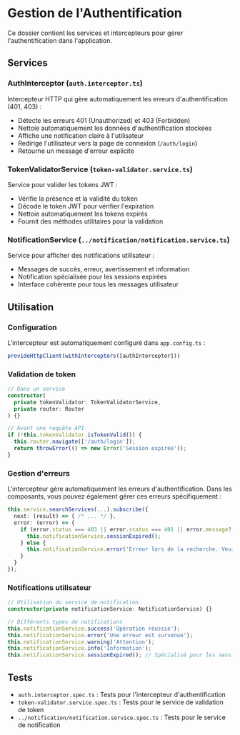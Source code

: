# Gestion de l'Authentification

Ce dossier contient les services et intercepteurs pour gérer l'authentification dans l'application.

## Services

### AuthInterceptor (`auth.interceptor.ts`)
Intercepteur HTTP qui gère automatiquement les erreurs d'authentification (401, 403) :
- Détecte les erreurs 401 (Unauthorized) et 403 (Forbidden)
- Nettoie automatiquement les données d'authentification stockées
- Affiche une notification claire à l'utilisateur
- Redirige l'utilisateur vers la page de connexion (`/auth/login`)
- Retourne un message d'erreur explicite

### TokenValidatorService (`token-validator.service.ts`)
Service pour valider les tokens JWT :
- Vérifie la présence et la validité du token
- Décode le token JWT pour vérifier l'expiration
- Nettoie automatiquement les tokens expirés
- Fournit des méthodes utilitaires pour la validation

### NotificationService (`../notification/notification.service.ts`)
Service pour afficher des notifications utilisateur :
- Messages de succès, erreur, avertissement et information
- Notification spécialisée pour les sessions expirées
- Interface cohérente pour tous les messages utilisateur

## Utilisation

### Configuration
L'intercepteur est automatiquement configuré dans `app.config.ts` :
```typescript
provideHttpClient(withInterceptors([authInterceptor]))
```

### Validation de token
```typescript
// Dans un service
constructor(
  private tokenValidator: TokenValidatorService,
  private router: Router
) {}

// Avant une requête API
if (!this.tokenValidator.isTokenValid()) {
  this.router.navigate(['/auth/login']);
  return throwError(() => new Error('Session expirée'));
}
```

### Gestion d'erreurs
L'intercepteur gère automatiquement les erreurs d'authentification. Dans les composants, vous pouvez également gérer ces erreurs spécifiquement :

```typescript
this.service.searchServices(...).subscribe({
  next: (result) => { /* ... */ },
  error: (error) => {
    if (error.status === 403 || error.status === 401 || error.message?.includes('Session expirée')) {
      this.notificationService.sessionExpired();
    } else {
      this.notificationService.error('Erreur lors de la recherche. Veuillez réessayer.');
    }
  }
});
```

### Notifications utilisateur
```typescript
// Utilisation du service de notification
constructor(private notificationService: NotificationService) {}

// Différents types de notifications
this.notificationService.success('Opération réussie');
this.notificationService.error('Une erreur est survenue');
this.notificationService.warning('Attention');
this.notificationService.info('Information');
this.notificationService.sessionExpired(); // Spécialisé pour les sessions expirées
```

## Tests
- `auth.interceptor.spec.ts` : Tests pour l'intercepteur d'authentification
- `token-validator.service.spec.ts` : Tests pour le service de validation de token
- `../notification/notification.service.spec.ts` : Tests pour le service de notification
